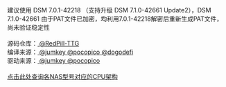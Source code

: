 建议使用 DSM 7.0.1-42218 （支持升级 DSM 7.1.0-42661 Update2），DSM 7.1.0-42661 由于PAT文件已加密，均利用7.0.1-42218解密后重新生成PAT文件，尚未验证稳定性<br><br>源码仓库：<a href="https://github.com/RedPill-TTG/redpill-load"> @RedPill-TTG </a><br>编译来源：<a href="https://github.com/jumkey/redpill-load"> @jumkey </a><a href="https://github.com/pocopico/rp-ext"> @pocopico </a><a href="https://github.com/dogodefi/redpill-load"> @dogodefi </a><br>驱动来源：<a href="https://github.com/jumkey/redpill-load"> @jumkey </a><a href="https://github.com/pocopico/rp-ext"> @pocopico </a><br><br><a href="https://kb.synology.com/en-me/DSM/tutorial/What_kind_of_CPU_does_my_NAS_have">点击此处查询各NAS型号对应的CPU架构</a>
